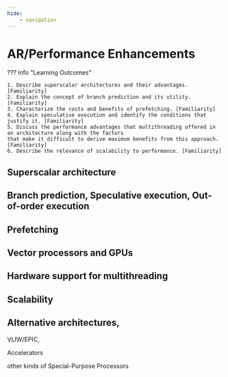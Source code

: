 ```yaml
---
hide:
    - navigation
---
```

# AR/Performance Enhancements

??? info "Learning Outcomes"

    1. Describe superscalar architectures and their advantages. [Familiarity]
    2. Explain the concept of branch prediction and its utility. [Familiarity]
    3. Characterize the costs and benefits of prefetching. [Familiarity]
    4. Explain speculative execution and identify the conditions that justify it. [Familiarity]
    5. Discuss the performance advantages that multithreading offered in an architecture along with the factors
    that make it difficult to derive maximum benefits from this approach. [Familiarity]
    6. Describe the relevance of scalability to performance. [Familiarity]

## Superscalar architecture

## Branch prediction, Speculative execution, Out-of-order execution

## Prefetching

## Vector processors and GPUs

## Hardware support for multithreading

## Scalability

## Alternative architectures, 

VLIW/EPIC, 

Accelerators 

other kinds of Special-Purpose Processors